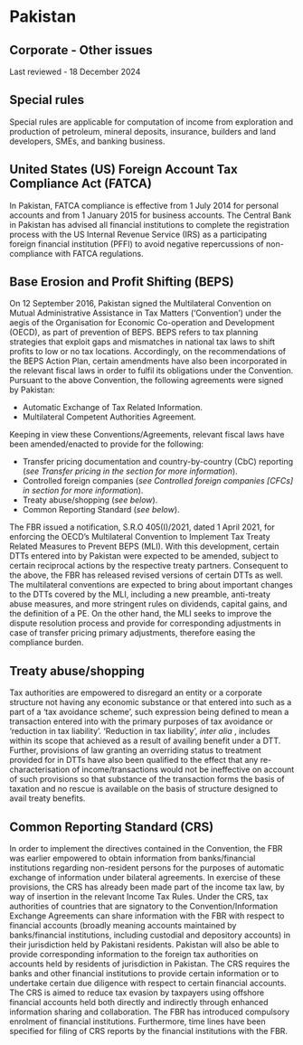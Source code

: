 # Pakistan
## Corporate - Other issues
Last reviewed - 18 December 2024
## Special rules
Special rules are applicable for computation of income from exploration and production of petroleum, mineral deposits, insurance, builders and land developers, SMEs, and banking business.
## United States (US) Foreign Account Tax Compliance Act (FATCA)
In Pakistan, FATCA compliance is effective from 1 July 2014 for personal accounts and from 1 January 2015 for business accounts. The Central Bank in Pakistan has advised all financial institutions to complete the registration process with the US Internal Revenue Service (IRS) as a participating foreign financial institution (PFFI) to avoid negative repercussions of non-compliance with FATCA regulations.
## Base Erosion and Profit Shifting (BEPS)
On 12 September 2016, Pakistan signed the Multilateral Convention on Mutual Administrative Assistance in Tax Matters (‘Convention’) under the aegis of the Organisation for Economic Co-operation and Development (OECD), as part of prevention of BEPS. BEPS refers to tax planning strategies that exploit gaps and mismatches in national tax laws to shift profits to low or no tax locations. Accordingly, on the recommendations of the BEPS Action Plan, certain amendments have also been incorporated in the relevant fiscal laws in order to fulfil its obligations under the Convention.
Pursuant to the above Convention, the following agreements were signed by Pakistan:
  * Automatic Exchange of Tax Related Information.
  * Multilateral Competent Authorities Agreement.


Keeping in view these Conventions/Agreements, relevant fiscal laws have been amended/enacted to provide for the following:
  * Transfer pricing documentation and country-by-country (CbC) reporting (_see Transfer pricing in the section for more information_).
  * Controlled foreign companies (_see Controlled foreign companies [CFCs] in section for more information_).
  * Treaty abuse/shopping (_see below_).
  * Common Reporting Standard (_see below_).


The FBR issued a notification, S.R.O 405(I)/2021, dated 1 April 2021, for enforcing the OECD’s Multilateral Convention to Implement Tax Treaty Related Measures to Prevent BEPS (MLI). With this development, certain DTTs entered into by Pakistan were expected to be amended, subject to certain reciprocal actions by the respective treaty partners.
Consequent to the above, the FBR has released revised versions of certain DTTs as well.
The multilateral conventions are expected to bring about important changes to the DTTs covered by the MLI, including a new preamble, anti-treaty abuse measures, and more stringent rules on dividends, capital gains, and the definition of a PE. On the other hand, the MLI seeks to improve the dispute resolution process and provide for corresponding adjustments in case of transfer pricing primary adjustments, therefore easing the compliance burden.
## Treaty abuse/shopping
Tax authorities are empowered to disregard an entity or a corporate structure not having any economic substance or that entered into such as a part of a ‘tax avoidance scheme’, such expression being defined to mean a transaction entered into with the primary purposes of tax avoidance or ‘reduction in tax liability’. ‘Reduction in tax liability’, _inter alia_ , includes within its scope that achieved as a result of availing benefit under a DTT.
Further, provisions of law granting an overriding status to treatment provided for in DTTs have also been qualified to the effect that any re-characterisation of income/transactions would not be ineffective on account of such provisions so that substance of the transaction forms the basis of taxation and no rescue is available on the basis of structure designed to avail treaty benefits.
## Common Reporting Standard (CRS)
In order to implement the directives contained in the Convention, the FBR was earlier empowered to obtain information from banks/financial institutions regarding non-resident persons for the purposes of automatic exchange of information under bilateral agreements. In exercise of these provisions, the CRS has already been made part of the income tax law, by way of insertion in the relevant Income Tax Rules.
Under the CRS, tax authorities of countries that are signatory to the Convention/Information Exchange Agreements can share information with the FBR with respect to financial accounts (broadly meaning accounts maintained by banks/financial institutions, including custodial and depository accounts) in their jurisdiction held by Pakistani residents. Pakistan will also be able to provide corresponding information to the foreign tax authorities on accounts held by residents of jurisdiction in Pakistan.
The CRS requires the banks and other financial institutions to provide certain information or to undertake certain due diligence with respect to certain financial accounts. The CRS is aimed to reduce tax evasion by taxpayers using offshore financial accounts held both directly and indirectly through enhanced information sharing and collaboration.
The FBR has introduced compulsory enrolment of financial institutions. Furthermore, time lines have been specified for filing of CRS reports by the financial institutions with the FBR.
